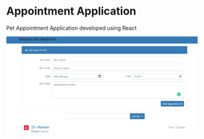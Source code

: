 # Appointment Application

Pet Appointment Application developed using React

![alt text](https://github.com/DineshReddyKommera/AppointmentApplication/blob/master/Capture.PNG)

